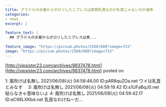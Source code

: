 ```yaml
---
title: グラドルの水着からポロリしたニプレスは実質乳首なのか乳首じゃないのか論争
categories:
- news
excerpt: |
  
feature_text: |
  ## グラドルの水着からポロリしたニプレスは実...
  
feature_image: "https://picsum.photos/2560/600?image=733"
image: "https://picsum.photos/2560/600?image=733"
---
```


[http://vipsister23.com/archives/9837478.html](http://vipsister23.com/archives/9837478.html)
posted on 

<!--more-->

1: 風吹けば名無し 2021/06/08(火) 04:58:46.00 ID:pAR8quZOa.net ワイは乳首とみなす　 3: 風吹けば名無し 2021/06/08(火) 04:59:19.42 ID:s1UFaBqJ0.net 貼らなきゃ意味ないよ 4: 風吹けば名無し 2021/06/08(火) 04:59:42.17 ID:eC98LXKbd.net 乳首なわけねーだ...
